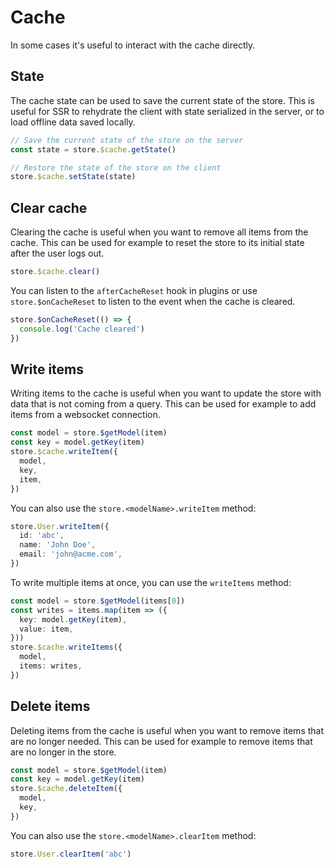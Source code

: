 # Cache

In some cases it's useful to interact with the cache directly.

## State

The cache state can be used to save the current state of the store. This is useful for SSR to rehydrate the client with state serialized in the server, or to load offline data saved locally.

```ts
// Save the current state of the store on the server
const state = store.$cache.getState()
```

```ts
// Restore the state of the store on the client
store.$cache.setState(state)
```

## Clear cache

Clearing the cache is useful when you want to remove all items from the cache. This can be used for example to reset the store to its initial state after the user logs out.

```ts
store.$cache.clear()
```

You can listen to the `afterCacheReset` hook in plugins or use `store.$onCacheReset` to listen to the event when the cache is cleared.

```ts
store.$onCacheReset(() => {
  console.log('Cache cleared')
})
```

## Write items

Writing items to the cache is useful when you want to update the store with data that is not coming from a query. This can be used for example to add items from a websocket connection.

```ts
const model = store.$getModel(item)
const key = model.getKey(item)
store.$cache.writeItem({
  model,
  key,
  item,
})
```

You can also use the `store.<modelName>.writeItem` method:

```ts
store.User.writeItem({
  id: 'abc',
  name: 'John Doe',
  email: 'john@acme.com',
})
```

To write multiple items at once, you can use the `writeItems` method:

```ts
const model = store.$getModel(items[0])
const writes = items.map(item => ({
  key: model.getKey(item),
  value: item,
}))
store.$cache.writeItems({
  model,
  items: writes,
})
```

## Delete items

Deleting items from the cache is useful when you want to remove items that are no longer needed. This can be used for example to remove items that are no longer in the store.

```ts
const model = store.$getModel(item)
const key = model.getKey(item)
store.$cache.deleteItem({
  model,
  key,
})
```

You can also use the `store.<modelName>.clearItem` method:

```ts
store.User.clearItem('abc')
```
